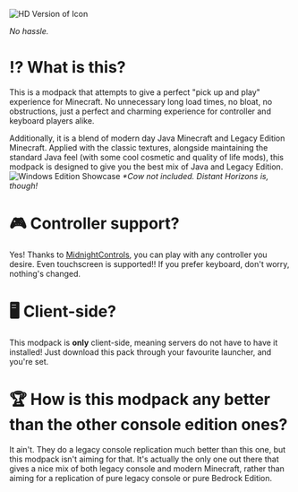 ![HD Version of Icon](https://cdn.modrinth.com/data/cached_images/5d248641c09f962019189df499d07b31eab24c44_0.webp)

_No hassle._

# ⁉️ What is this?

This is a modpack that attempts to give a perfect "pick up and play" experience for Minecraft. No unnecessary long load times, no bloat, no obstructions, just a perfect and charming experience for controller and keyboard players alike.

Additionally, it is a blend of modern day Java Minecraft and Legacy Edition Minecraft. Applied with the classic textures, alongside maintaining the standard Java feel (with some cool cosmetic and quality of life mods), this modpack is designed to give you the best mix of Java and Legacy Edition.
![Windows Edition Showcase](https://i.imgur.com/EILbWAB.jpeg)
_*Cow not included. Distant Horizons is, though!_

# 🎮 Controller support?

Yes! Thanks to [MidnightControls](https://modrinth.com/mod/midnightcontrols), you can play with any controller you desire. Even touchscreen is supported!! If you prefer keyboard, don't worry, nothing's changed.

# 🖥️ Client-side?

This modpack is **only** client-side, meaning servers do not have to have it installed! Just download this pack through your favourite launcher, and you're set.

# 🏆 How is this modpack any better than the other console edition ones?

It ain't. They do a legacy console replication much better than this one, but this modpack isn't aiming for that. It's actually the only one out there that gives a nice mix of both legacy console and modern Minecraft, rather than aiming for a replication of pure legacy console or pure Bedrock Edition.
